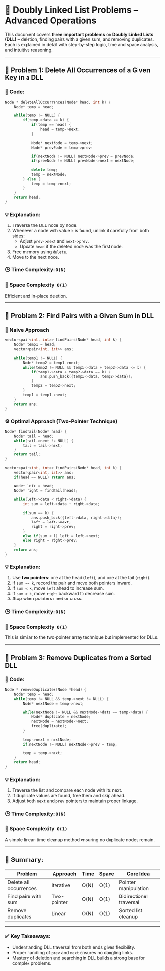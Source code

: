 # 🧩 Doubly Linked List Problems – Advanced Operations

This document covers **three important problems** on **Doubly Linked Lists (DLL)** – deletion, finding pairs with a given sum, and removing duplicates. Each is explained in detail with step-by-step logic, time and space analysis, and intuitive reasoning.

---

## 🧠 Problem 1: Delete All Occurrences of a Given Key in a DLL

### 🧾 Code:
```cpp
Node * deleteAllOccurrences(Node* head, int k) {
    Node* temp = head;

    while(temp != NULL) {
        if(temp->data == k) {
            if(temp == head) {
                head = temp->next;
            }

            Node* nextNode = temp->next;
            Node* prevNode = temp->prev;

            if(nextNode != NULL) nextNode->prev = prevNode;
            if(prevNode != NULL) prevNode->next = nextNode;

            delete temp;
            temp = nextNode;
        } else {
            temp = temp->next;
        }
    }
    return head;
}
```

### 💡 Explanation:
1. Traverse the DLL node by node.  
2. Whenever a node with value `k` is found, unlink it carefully from both sides:
   - Adjust `prev->next` and `next->prev`.
   - Update `head` if the deleted node was the first node.
3. Free memory using `delete`.
4. Move to the next node.

### 🕒 Time Complexity: `O(N)`  
### 💾 Space Complexity: `O(1)`  

Efficient and in-place deletion.

---

## 🎯 Problem 2: Find Pairs with a Given Sum in DLL

### 🔹 Naive Approach
```cpp
vector<pair<int, int>> findPairs(Node* head, int k) {
    Node* temp1 = head;
    vector<pair<int, int>> ans;

    while(temp1 != NULL) {
        Node* temp2 = temp1->next;
        while(temp2 != NULL && temp1->data + temp2->data <= k) {
            if(temp1->data + temp2->data == k) {
                ans.push_back({temp1->data, temp2->data});
            }
            temp2 = temp2->next;
        }
        temp1 = temp1->next;
    }
    return ans;
}
```

### ⚙️ Optimal Approach (Two-Pointer Technique)
```cpp
Node* findTail(Node* head) {
    Node* tail = head;
    while(tail->next != NULL) {
        tail = tail->next;
    }
    return tail;
}

vector<pair<int, int>> findPairs(Node* head, int k) {
    vector<pair<int, int>> ans;
    if(head == NULL) return ans;

    Node* left = head;
    Node* right = findTail(head);

    while(left->data < right->data) {
        int sum = left->data + right->data;

        if(sum == k) {
            ans.push_back({left->data, right->data});
            left = left->next;
            right = right->prev;
        }
        else if(sum < k) left = left->next;
        else right = right->prev;
    }
    return ans;
}
```

### 💡 Explanation:
1. Use **two pointers**: one at the head (`left`), and one at the tail (`right`).
2. If `sum == k`, record the pair and move both pointers inward.
3. If `sum < k`, move `left` ahead to increase sum.
4. If `sum > k`, move `right` backward to decrease sum.
5. Stop when pointers meet or cross.

### 🕒 Time Complexity: `O(N)`  
### 💾 Space Complexity: `O(1)`  

This is similar to the two-pointer array technique but implemented for DLLs.

---

## 🔁 Problem 3: Remove Duplicates from a Sorted DLL

### 🧾 Code:
```cpp
Node * removeDuplicates(Node *head) {
    Node* temp = head;
    while(temp != NULL && temp->next != NULL) {
        Node* nextNode = temp->next;

        while(nextNode != NULL && nextNode->data == temp->data) {
            Node* duplicate = nextNode;
            nextNode = nextNode->next;
            free(duplicate);
        }

        temp->next = nextNode;
        if(nextNode != NULL) nextNode->prev = temp;

        temp = temp->next;
    }
    return head;
}
```

### 💡 Explanation:
1. Traverse the list and compare each node with its next.  
2. If duplicate values are found, free them and skip ahead.  
3. Adjust both `next` and `prev` pointers to maintain proper linkage.  

### 🕒 Time Complexity: `O(N)`  
### 💾 Space Complexity: `O(1)`  

A simple linear-time cleanup method ensuring no duplicate nodes remain.

---

## 🧩 Summary:
| Problem | Approach | Time | Space | Core Idea |
|----------|-----------|------|--------|------------|
| Delete all occurrences | Iterative | O(N) | O(1) | Pointer manipulation |
| Find pairs with sum | Two-pointer | O(N) | O(1) | Bidirectional traversal |
| Remove duplicates | Linear | O(N) | O(1) | Sorted list cleanup |

---

### ✅ Key Takeaways:
- Understanding DLL traversal from both ends gives flexibility.
- Proper handling of `prev` and `next` ensures no dangling links.
- Mastery of deletion and searching in DLL builds a strong base for complex problems.

